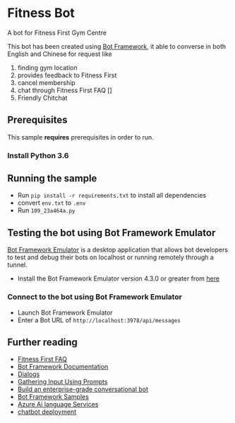 # Fitness Bot

A bot for Fitness First Gym Centre

This bot has been created using [Bot Framework](https://dev.botframework.com), it able to
converse in both English and Chinese for request like
1) finding gym location
2) provides feedback to Fitness First
3) cancel membership
4) chat through Fitness First FAQ []
5) Friendly Chitchat

## Prerequisites

This sample **requires** prerequisites in order to run.

### Install Python 3.6

## Running the sample
- Run `pip install -r requirements.txt` to install all dependencies
- convert `env.txt` to `.env`
- Run `109_23a464a.py`


## Testing the bot using Bot Framework Emulator

[Bot Framework Emulator](https://github.com/microsoft/botframework-emulator) is a desktop application that allows bot developers to test and debug their bots on localhost or running remotely through a tunnel.

- Install the Bot Framework Emulator version 4.3.0 or greater from [here](https://github.com/Microsoft/BotFramework-Emulator/releases)

### Connect to the bot using Bot Framework Emulator

- Launch Bot Framework Emulator
- Enter a Bot URL of `http://localhost:3978/api/messages`


## Further reading
- [Fitness First FAQ](https://www.fitnessfirst.com.sg/faqs)
- [Bot Framework Documentation](https://docs.botframework.com)
- [Dialogs](https://docs.microsoft.com/azure/bot-service/bot-builder-concept-dialog?view=azure-bot-service-4.0)
- [Gathering Input Using Prompts](https://docs.microsoft.com/azure/bot-service/bot-builder-prompts?view=azure-bot-service-4.0&tabs=csharp)
- [Build an enterprise-grade conversational bot](https://learn.microsoft.com/en-us/azure/architecture/ai-ml/architecture/conversational-bot)
- [Bot Framework Samples](https://github.com/Microsoft/BotBuilder-Samples/blob/main/README.md)
- [Azure Ai language Services](https://learn.microsoft.com/en-us/azure/ai-services/language-service/)
- [chatbot deployment](https://learn.microsoft.com/en-us/azure/ai-services/speech-service/tutorial-voice-enable-your-bot-speech-sdk)